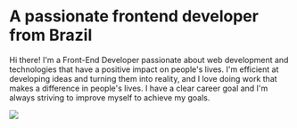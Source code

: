 # A passionate frontend developer from Brazil

Hi there! I'm a Front-End Developer passionate about web development and technologies that have a positive impact on people's lives. I'm efficient at developing ideas and turning them into reality, and I love doing work that makes a difference in people's lives. I have a clear career goal and I'm always striving to improve myself to achieve my goals.

![](https://komarev.com/ghpvc/?username=fabriciolak&label=PROFILE+VIEWS)
